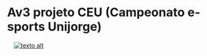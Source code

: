 # Av3 projeto CEU (Campeonato e-sports Unijorge)
&nbsp;
&nbsp;
[![texto alt](https://images-ext-1.discordapp.net/external/VvvxbV6tXyDUlwVFFHZlL78lS0J1cHPeJ-NQjlPLdCU/https/c.tenor.com/jUMex_rdqPwAAAAM/among-us-twerk.gif)](urldolink)
